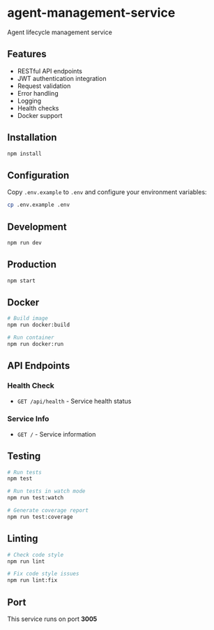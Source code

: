 # agent-management-service

Agent lifecycle management service

## Features

- RESTful API endpoints
- JWT authentication integration
- Request validation
- Error handling
- Logging
- Health checks
- Docker support

## Installation

```bash
npm install
```

## Configuration

Copy `.env.example` to `.env` and configure your environment variables:

```bash
cp .env.example .env
```

## Development

```bash
npm run dev
```

## Production

```bash
npm start
```

## Docker

```bash
# Build image
npm run docker:build

# Run container
npm run docker:run
```

## API Endpoints

### Health Check
- `GET /api/health` - Service health status

### Service Info
- `GET /` - Service information

## Testing

```bash
# Run tests
npm test

# Run tests in watch mode
npm run test:watch

# Generate coverage report
npm run test:coverage
```

## Linting

```bash
# Check code style
npm run lint

# Fix code style issues
npm run lint:fix
```

## Port

This service runs on port **3005**

